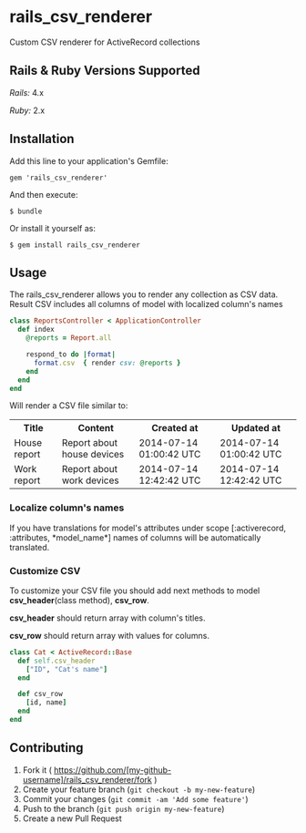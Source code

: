# rails_csv_renderer

Custom CSV renderer for ActiveRecord collections

## Rails & Ruby Versions Supported

*Rails:* 4.x

*Ruby:* 2.x

## Installation

Add this line to your application's Gemfile:

    gem 'rails_csv_renderer'

And then execute:

    $ bundle

Or install it yourself as:

    $ gem install rails_csv_renderer

## Usage

The rails_csv_renderer allows you to render any collection as CSV data. Result CSV includes all columns of model with localized column's names

```ruby
class ReportsController < ApplicationController
  def index
    @reports = Report.all

    respond_to do |format|
      format.csv  { render csv: @reports }
    end
  end
end
```

Will render a CSV file similar to:

<table>
  <tr>
    <th>Title</th><th>Content</th><th>Created at</th><th>Updated at</th>
  </tr>
  <tr>
    <td>House report</td><td>Report about house devices</td><td>2014-07-14 01:00:42 UTC</td><td>2014-07-14 01:00:42 UTC</td>
  </tr>
  <tr>
    <td>Work report</td><td>Report about work devices</td><td>2014-07-14 12:42:42 UTC</td><td>2014-07-14 12:42:42 UTC</td>
  </tr>
</table>

### Localize column's names

If you have translations for model's attributes under scope [:activerecord, :attributes, \*model_name\*] names of columns will be
automatically translated.

### Customize CSV

To customize your CSV file you should add next methods to model **csv_header**(class method), **csv_row**.

**csv_header** should return array with column's titles.

**csv_row** should return array with values for columns.

```ruby
class Cat < ActiveRecord::Base
  def self.csv_header
    ["ID", "Cat's name"]
  end

  def csv_row
    [id, name]
  end
end
```

## Contributing

1. Fork it ( https://github.com/[my-github-username]/rails_csv_renderer/fork )
2. Create your feature branch (`git checkout -b my-new-feature`)
3. Commit your changes (`git commit -am 'Add some feature'`)
4. Push to the branch (`git push origin my-new-feature`)
5. Create a new Pull Request
